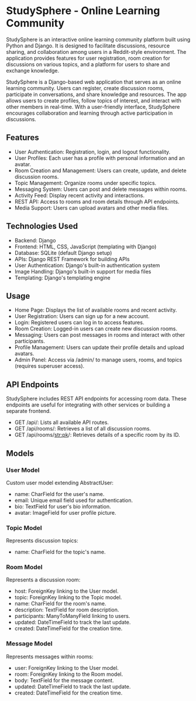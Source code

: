 # StudySphere - Online Learning Community

StudySphere is an interactive online learning community platform built using Python and Django. It is designed to facilitate discussions, resource sharing, and collaboration among users in a Reddit-style environment. The application provides features for user registration, room creation for discussions on various topics, and a platform for users to share and exchange knowledge.

StudySphere is a Django-based web application that serves as an online learning community. Users can register, create discussion rooms, participate in conversations, and share knowledge and resources. The app allows users to create profiles, follow topics of interest, and interact with other members in real-time. With a user-friendly interface, StudySphere encourages collaboration and learning through active participation in discussions.

## Features
- User Authentication: Registration, login, and logout functionality.
- User Profiles: Each user has a profile with personal information and an avatar.
- Room Creation and Management: Users can create, update, and delete discussion rooms.
- Topic Management: Organize rooms under specific topics.
- Messaging System: Users can post and delete messages within rooms.
- Activity Feed: Display recent activity and interactions.
- REST API: Access to rooms and room details through API endpoints.
- Media Support: Users can upload avatars and other media files.
  
## Technologies Used
- Backend: Django
- Frontend: HTML, CSS, JavaScript (templating with Django)
- Database: SQLite (default Django setup)
- APIs: Django REST Framework for building APIs
- User Authentication: Django's built-in authentication system
- Image Handling: Django's built-in support for media files
- Templating: Django's templating engine

## Usage
- Home Page: Displays the list of available rooms and recent activity.
- User Registration: Users can sign up for a new account.
- Login: Registered users can log in to access features.
- Room Creation: Logged-in users can create new discussion rooms.
- Messaging: Users can post messages in rooms and interact with other participants.
- Profile Management: Users can update their profile details and upload avatars.
- Admin Panel: Access via /admin/ to manage users, rooms, and topics (requires superuser access).

## API Endpoints
  StudySphere includes REST API endpoints for accessing room data. These endpoints are useful for integrating with other services or building a separate frontend.

- GET /api/: Lists all available API routes.
- GET /api/rooms/: Retrieves a list of all discussion rooms.
- GET /api/rooms/<str:pk>/: Retrieves details of a specific room by its ID.

## Models
### User Model
Custom user model extending AbstractUser:

- name: CharField for the user's name.
- email: Unique email field used for authentication.
- bio: TextField for user's bio information.
- avatar: ImageField for user profile picture.
  
### Topic Model
Represents discussion topics:

- name: CharField for the topic's name.

### Room Model
Represents a discussion room:

- host: ForeignKey linking to the User model.
- topic: ForeignKey linking to the Topic model.
- name: CharField for the room's name.
- description: TextField for room description.
- participants: ManyToManyField linking to users.
- updated: DateTimeField to track the last update.
- created: DateTimeField for the creation time.
  
### Message Model
Represents messages within rooms:

- user: ForeignKey linking to the User model.
- room: ForeignKey linking to the Room model.
- body: TextField for the message content.
- updated: DateTimeField to track the last update.
- created: DateTimeField for the creation time.

